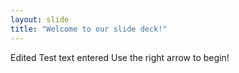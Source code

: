 ```yaml
---
layout: slide
title: "Welcome to our slide deck!"
---
```

Edited Test text entered 
Use the right arrow to begin!
